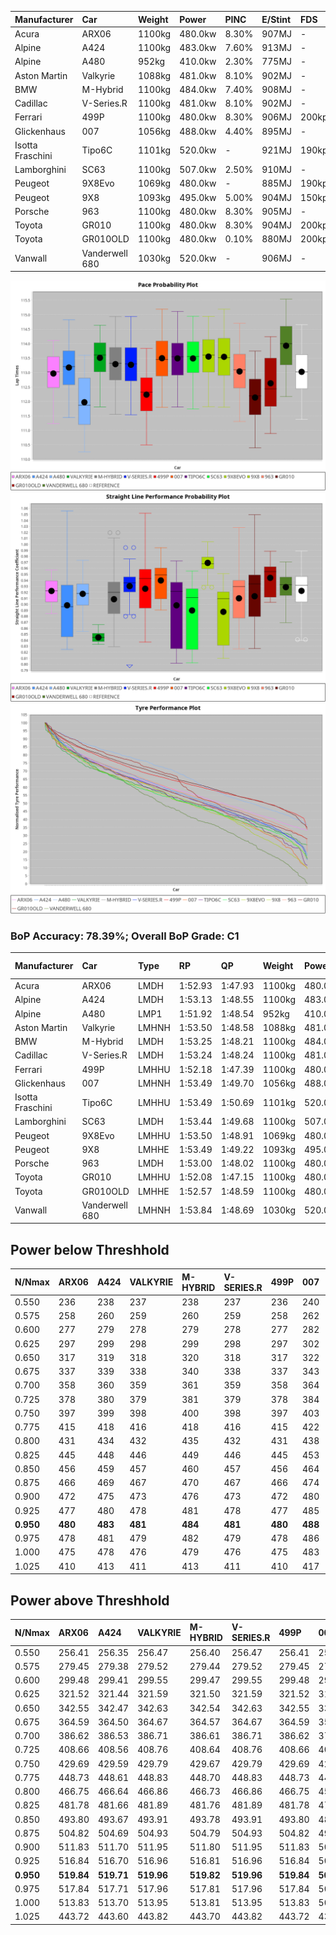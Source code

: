 | Manufacturer     | Car            | Weight | Power   | PINC    | E/Stint | FDS     |
|:-|:-|:-|:-|:-|:-|:-|
| Acura            | ARX06          | 1100kg | 480.0kw | 8.30%   | 907MJ   |    -    |
| Alpine           | A424           | 1100kg | 483.0kw | 7.60%   | 913MJ   |    -    |
| Alpine           | A480           | 952kg  | 410.0kw | 2.30%   | 775MJ   |    -    |
| Aston Martin     | Valkyrie       | 1088kg | 481.0kw | 8.10%   | 902MJ   |    -    |
| BMW              | M-Hybrid       | 1100kg | 484.0kw | 7.40%   | 908MJ   |    -    |
| Cadillac         | V-Series.R     | 1100kg | 481.0kw | 8.10%   | 902MJ   |    -    |
| Ferrari          | 499P           | 1100kg | 480.0kw | 8.30%   | 906MJ   | 200kph  |
| Glickenhaus      | 007            | 1056kg | 488.0kw | 4.40%   | 895MJ   |    -    |
| Isotta Fraschini | Tipo6C         | 1101kg | 520.0kw |    -    | 921MJ   | 190kph  |
| Lamborghini      | SC63           | 1100kg | 507.0kw | 2.50%   | 910MJ   |    -    |
| Peugeot          | 9X8Evo         | 1069kg | 480.0kw |    -    | 885MJ   | 190kph  |
| Peugeot          | 9X8            | 1093kg | 495.0kw | 5.00%   | 904MJ   | 150kph  |
| Porsche          | 963            | 1100kg | 480.0kw | 8.30%   | 905MJ   |    -    |
| Toyota           | GR010          | 1100kg | 480.0kw | 8.30%   | 904MJ   | 200kph  |
| Toyota           | GR010OLD       | 1100kg | 480.0kw | 0.10%   | 880MJ   | 200kph  |
| Vanwall          | Vanderwell 680 | 1030kg | 520.0kw |    -    | 906MJ   |    -    |

![PACECHART](./IMG/AUTO.png)
![STRAIGHTLINEPERFORMANCECHART](./IMG/AUTO_sp.png)
![TYREPERFORMANCECHART](./IMG/AUTO_tw.png)

### BoP Accuracy: 78.39%; Overall BoP Grade: C1
| Manufacturer     | Car            | Type  | RP      | QP      | Weight | Power¹  | Threshhold | PINC    | Power²   | E/Stint | AVG Vmax  | FDS     | RDLC | L/Stint | BOP-Grade | Model Accuracy | Model Points | Match% | SimDiff |
|:-|:-|:-|:-|:-|:-|:-|:-|:-|:-|:-|:-|:-|:-|:-|:-|:-|:-|:-|:-|
| Acura            | ARX06          | LMDH  | 1:52.93 | 1:47.93 | 1100kg | 480.0kw | 250.0kph   | 8.30%   | 519.80kw |  907MJ  | 277.41kph |    -    | 0.97 | 34      | -B2       | 100.00%        | 996          | 84.08% | #       |
| Alpine           | A424           | LMDH  | 1:53.13 | 1:48.55 | 1100kg | 483.0kw | 250.0kph   | 7.60%   | 519.70kw |  913MJ  | 273.84kph |    -    | 0.98 | 34      | ~A1       | 98.94%         | 2047         | 95.83% | #       |
| Alpine           | A480           | LMP1  | 1:51.92 | 1:48.54 |  952kg | 410.0kw | 250.0kph   | 2.30%   | 419.40kw |  775MJ  | 275.43kph |    -    | 0.98 | 32      | -E2       | 92.36%         | 1643         | 50.37% | -0.23   |
| Aston Martin     | Valkyrie       | LMHNH | 1:53.50 | 1:48.58 | 1088kg | 481.0kw | 250.0kph   | 8.10%   | 520.00kw |  902MJ  | 266.05kph |    -    | 1.00 | 34      | +D2       | 100.00%        | 247          | 62.21% | #       |
| BMW              | M-Hybrid       | LMDH  | 1:53.25 | 1:48.21 | 1100kg | 484.0kw | 250.0kph   | 7.40%   | 519.80kw |  908MJ  | 276.27kph |    -    | 0.97 | 34      | ~A1       | 98.84%         | 3070         | 99.55% | #       |
| Cadillac         | V-Series.R     | LMDH  | 1:53.24 | 1:48.24 | 1100kg | 481.0kw | 250.0kph   | 8.10%   | 520.00kw |  902MJ  | 277.70kph |    -    | 0.97 | 34      | +B1       | 98.94%         | 5427         | 88.03% | #       |
| Ferrari          | 499P           | LMHHU | 1:52.18 | 1:47.39 | 1100kg | 480.0kw | 250.0kph   | 8.30%   | 519.80kw |  906MJ  | 278.14kph | 200kph  | 1.01 | 34      | -E1       | 100.00%        | 6554         | 59.91% | #       |
| Glickenhaus      | 007            | LMHNH | 1:53.49 | 1:49.70 | 1056kg | 488.0kw | 250.0kph   | 4.40%   | 509.50kw |  895MJ  | 281.47kph |    -    | 0.94 | 34      | +C1       | 93.90%         | 2170         | 78.91% | #       |
| Isotta Fraschini | Tipo6C         | LMHHU | 1:53.49 | 1:50.69 | 1101kg | 520.0kw | 250.0kph   |    -    | 520.00kw |  921MJ  | 274.56kph | 190kph  | 1.02 | 34      | +E1       | 97.73%         | 129          | 57.56% | #       |
| Lamborghini      | SC63           | LMDH  | 1:53.44 | 1:49.68 | 1100kg | 507.0kw | 250.0kph   | 2.50%   | 519.70kw |  910MJ  | 273.01kph |    -    | 1.01 | 34      | +B2       | 100.00%        | 784          | 84.75% | #       |
| Peugeot          | 9X8Evo         | LMHHU | 1:53.50 | 1:48.91 | 1069kg | 480.0kw | 250.0kph   |    -    | 480.00kw |  885MJ  | 283.65kph | 190kph  | 0.98 | 34      | +B2       | 100.00%        | 1457         | 84.49% | #       |
| Peugeot          | 9X8            | LMHHE | 1:53.49 | 1:49.22 | 1093kg | 495.0kw | 250.0kph   | 5.00%   | 519.80kw |  904MJ  | 272.74kph | 150kph  | 0.99 | 34      | ~A1       | 99.16%         | 4816         | 97.34% | +1.61   |
| Porsche          | 963            | LMDH  | 1:53.00 | 1:48.02 | 1100kg | 480.0kw | 250.0kph   | 8.30%   | 519.80kw |  905MJ  | 275.61kph |    -    | 0.97 | 34      | ~A1       | 99.91%         | 14205        | 99.63% | #       |
| Toyota           | GR010          | LMHHU | 1:52.08 | 1:47.15 | 1100kg | 480.0kw | 250.0kph   | 8.30%   | 519.80kw |  904MJ  | 276.13kph | 200kph  | 1.01 | 34      | -E1       | 99.73%         | 4795         | 55.42% | #       |
| Toyota           | GR010OLD       | LMHHE | 1:52.57 | 1:48.59 | 1100kg | 480.0kw | 250.0kph   | 0.10%   | 480.50kw |  880MJ  | 277.52kph | 200kph  | 1.00 | 34      | -B2       | 94.52%         | 690          | 81.04% | +2.02   |
| Vanwall          | Vanderwell 680 | LMHNH | 1:53.84 | 1:48.69 | 1030kg | 520.0kw | 0.0kph     |    -    | 520.00kw |  906MJ  | 282.50kph |    -    | 1.02 | 34      | +C1       | 95.37%         | 639          | 75.11% | +1.95   |

## Power below Threshhold
| N/Nmax    | ARX06   | A424    | VALKYRIE | M-HYBRID | V-SERIES.R | 499P    | 007     | TIPO6C  | SC63    | 9X8EVO  | 9X8     | 963     | GR010   | GR010OLD | VANDERWELL 680 | ​     | RPM      | A480       |
|:-|:-|:-|:-|:-|:-|:-|:-|:-|:-|:-|:-|:-|:-|:-|:-|:-|:-|:-|
|  0.550    |  236    |  238    |  237     |  238     |  237       |  236    |  240    |  256    |  250    |  236    |  244    |  236    |  236    |  236     |  256           |  ​    |   --     |  0.00      |
|  0.575    |  258    |  260    |  259     |  260     |  259       |  258    |  262    |  279    |  273    |  258    |  266    |  258    |  258    |  258     |  279           |  ​    |   --     |  0.00      |
|  0.600    |  277    |  279    |  278     |  279     |  278       |  277    |  282    |  300    |  293    |  277    |  286    |  277    |  277    |  277     |  300           |  ​    |   --     |  0.00      |
|  0.625    |  297    |  299    |  298     |  299     |  298       |  297    |  302    |  322    |  314    |  297    |  306    |  297    |  297    |  297     |  322           |  ​    |   --     |  0.00      |
|  0.650    |  317    |  319    |  318     |  320     |  318       |  317    |  322    |  343    |  335    |  317    |  327    |  317    |  317    |  317     |  343           |  ​    |   --     |  0.00      |
|  0.675    |  337    |  339    |  338     |  340     |  338       |  337    |  343    |  365    |  356    |  337    |  348    |  337    |  337    |  337     |  365           |  ​    |   --     |  0.00      |
|  0.700    |  358    |  360    |  359     |  361     |  359       |  358    |  364    |  387    |  377    |  358    |  369    |  358    |  358    |  358     |  387           |  ​    |   --     |  0.00      |
|  0.725    |  378    |  380    |  379     |  381     |  379       |  378    |  384    |  409    |  399    |  378    |  389    |  378    |  378    |  378     |  409           |  ​    |   --     |  0.00      |
|  0.750    |  397    |  399    |  398     |  400     |  398       |  397    |  403    |  430    |  419    |  397    |  409    |  397    |  397    |  397     |  430           |  ​    |   --     |  0.00      |
|  0.775    |  415    |  418    |  416     |  418     |  416       |  415    |  422    |  449    |  438    |  415    |  428    |  415    |  415    |  415     |  449           |  ​    |  5000    |  244.26    |
|  0.800    |  431    |  434    |  432     |  435     |  432       |  431    |  438    |  467    |  455    |  431    |  445    |  431    |  431    |  431     |  467           |  ​    |  5500    |  288.30    |
|  0.825    |  445    |  448    |  446     |  449     |  446       |  445    |  453    |  482    |  470    |  445    |  459    |  445    |  445    |  445     |  482           |  ​    |  6000    |  322.34    |
|  0.850    |  456    |  459    |  457     |  460     |  457       |  456    |  464    |  494    |  482    |  456    |  470    |  456    |  456    |  456     |  494           |  ​    |  6500    |  364.38    |
|  0.875    |  466    |  469    |  467     |  470     |  467       |  466    |  474    |  505    |  492    |  466    |  480    |  466    |  466    |  466     |  505           |  ​    |  7000    |  406.43    |
|  0.900    |  472    |  475    |  473     |  476     |  473       |  472    |  480    |  512    |  499    |  472    |  487    |  472    |  472    |  472     |  512           |  ​    |  7500    |  416.44    |
|  0.925    |  477    |  480    |  478     |  481     |  478       |  477    |  485    |  517    |  504    |  477    |  492    |  477    |  477    |  477     |  517           |  ​    |  8000    |  413.43    |
| **0.950** | **480** | **483** | **481**  | **484**  | **481**    | **480** | **488** | **520** | **507** | **480** | **495** | **480** | **480** | **480**  | **520**        | **​** | **8500** | **415.44** |
|  0.975    |  478    |  481    |  479     |  482     |  479       |  478    |  486    |  518    |  505    |  478    |  493    |  478    |  478    |  478     |  518           |  ​    |  9000    |  208.22    |
|  1.000    |  475    |  478    |  476     |  479     |  476       |  475    |  483    |  514    |  502    |  475    |  490    |  475    |  475    |  475     |  514           |  ​    |   --     |  0.00      |
|  1.025    |  410    |  413    |  411     |  413     |  411       |  410    |  417    |  444    |  433    |  410    |  423    |  410    |  410    |  410     |  444           |  ​    |   --     |  0.00      |

## Power above Threshhold
| N/Nmax    | ARX06      | A424       | VALKYRIE   | M-HYBRID   | V-SERIES.R | 499P       | 007        | TIPO6C  | SC63       | 9X8EVO  | 9X8        | 963        | GR010      | GR010OLD   | VANDERWELL 680 | ​     | RPM      | A480       |
|:-|:-|:-|:-|:-|:-|:-|:-|:-|:-|:-|:-|:-|:-|:-|:-|:-|:-|:-|
|  0.550    |  256.41    |  256.35    |  256.47    |  256.40    |  256.47    |  256.41    |  251.23    |  256    |  256.33    |  236    |  256.37    |  256.41    |  256.41    |  236.24    |  256           |  ​    |   --     |  0.00      |
|  0.575    |  279.45    |  279.38    |  279.52    |  279.44    |  279.52    |  279.45    |  274.25    |  279    |  279.36    |  258    |  279.40    |  279.45    |  279.45    |  258.26    |  279           |  ​    |   --     |  0.00      |
|  0.600    |  299.48    |  299.41    |  299.55    |  299.47    |  299.55    |  299.48    |  294.27    |  300    |  299.39    |  277    |  299.43    |  299.48    |  299.48    |  277.28    |  300           |  ​    |   --     |  0.00      |
|  0.625    |  321.52    |  321.44    |  321.59    |  321.50    |  321.59    |  321.52    |  315.29    |  322    |  321.42    |  297    |  321.46    |  321.52    |  321.52    |  297.30    |  322           |  ​    |   --     |  0.00      |
|  0.650    |  342.55    |  342.47    |  342.63    |  342.54    |  342.63    |  342.55    |  336.31    |  343    |  342.44    |  317    |  342.49    |  342.55    |  342.55    |  317.32    |  343           |  ​    |   --     |  0.00      |
|  0.675    |  364.59    |  364.50    |  364.67    |  364.57    |  364.67    |  364.59    |  357.33    |  365    |  364.47    |  337    |  364.53    |  364.59    |  364.59    |  337.34    |  365           |  ​    |   --     |  0.00      |
|  0.700    |  386.62    |  386.53    |  386.71    |  386.61    |  386.71    |  386.62    |  379.35    |  387    |  386.50    |  358    |  386.56    |  386.62    |  386.62    |  358.36    |  387           |  ​    |   --     |  0.00      |
|  0.725    |  408.66    |  408.56    |  408.76    |  408.64    |  408.76    |  408.66    |  400.37    |  409    |  408.53    |  378    |  408.59    |  408.66    |  408.66    |  378.38    |  409           |  ​    |   --     |  0.00      |
|  0.750    |  429.69    |  429.59    |  429.79    |  429.67    |  429.79    |  429.69    |  421.39    |  430    |  429.56    |  397    |  429.62    |  429.69    |  429.69    |  397.40    |  430           |  ​    |   --     |  0.00      |
|  0.775    |  448.73    |  448.61    |  448.83    |  448.70    |  448.83    |  448.73    |  440.41    |  449    |  448.58    |  415    |  448.65    |  448.73    |  448.73    |  415.41    |  449           |  ​    |  5000    |  244.26    |
|  0.800    |  466.75    |  466.64    |  466.86    |  466.73    |  466.86    |  466.75    |  457.42    |  467    |  466.61    |  431    |  466.67    |  466.75    |  466.75    |  431.43    |  467           |  ​    |  5500    |  288.30    |
|  0.825    |  481.78    |  481.66    |  481.89    |  481.76    |  481.89    |  481.78    |  472.44    |  482    |  481.63    |  445    |  481.70    |  481.78    |  481.78    |  445.44    |  482           |  ​    |  6000    |  322.34    |
|  0.850    |  493.80    |  493.67    |  493.91    |  493.78    |  493.91    |  493.80    |  484.45    |  494    |  493.64    |  456    |  493.71    |  493.80    |  493.80    |  456.46    |  494           |  ​    |  6500    |  364.38    |
|  0.875    |  504.82    |  504.69    |  504.93    |  504.79    |  504.93    |  504.82    |  494.46    |  505    |  504.66    |  466    |  504.73    |  504.82    |  504.82    |  466.47    |  505           |  ​    |  7000    |  406.43    |
|  0.900    |  511.83    |  511.70    |  511.95    |  511.80    |  511.95    |  511.83    |  501.46    |  512    |  511.66    |  472    |  511.74    |  511.83    |  511.83    |  472.47    |  512           |  ​    |  7500    |  416.44    |
|  0.925    |  516.84    |  516.70    |  516.96    |  516.81    |  516.96    |  516.84    |  506.47    |  517    |  516.67    |  477    |  516.75    |  516.84    |  516.84    |  477.48    |  517           |  ​    |  8000    |  413.43    |
| **0.950** | **519.84** | **519.71** | **519.96** | **519.82** | **519.96** | **519.84** | **509.47** | **520** | **519.68** | **480** | **519.75** | **519.84** | **519.84** | **480.48** | **520**        | **​** | **8500** | **415.44** |
|  0.975    |  517.84    |  517.71    |  517.96    |  517.81    |  517.96    |  517.84    |  507.47    |  518    |  517.67    |  478    |  517.75    |  517.84    |  517.84    |  478.48    |  518           |  ​    |  9000    |  208.22    |
|  1.000    |  513.83    |  513.70    |  513.95    |  513.81    |  513.95    |  513.83    |  504.47    |  514    |  513.67    |  475    |  513.74    |  513.83    |  513.83    |  475.47    |  514           |  ​    |   --     |  0.00      |
|  1.025    |  443.72    |  443.60    |  443.82    |  443.70    |  443.82    |  443.72    |  435.40    |  444    |  443.58    |  410    |  443.64    |  443.72    |  443.72    |  410.41    |  444           |  ​    |   --     |  0.00      |
